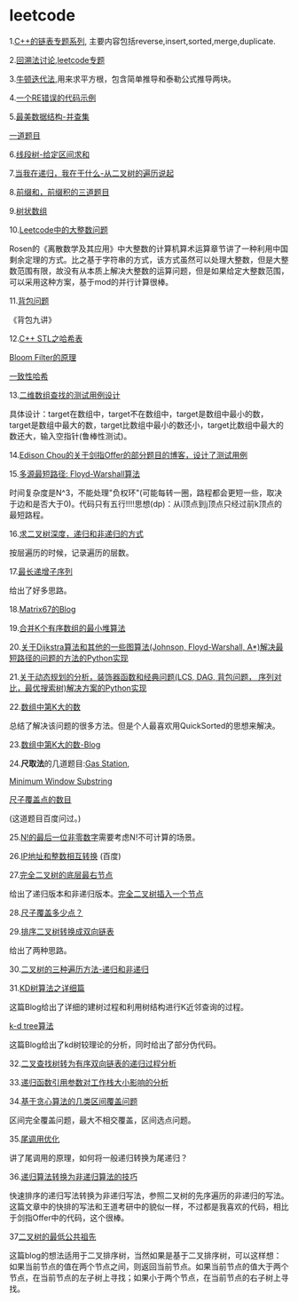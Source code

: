 
# leetcode


1.[C++的链表专题系列](https://segmentfault.com/a/1190000002490878), 主要内容包括reverse,insert,sorted,merge,duplicate.

2.[回溯法讨论](https://zhuanlan.zhihu.com/p/28340833),[leetcode专题](https://discuss.leetcode.com/topic/46162/a-general-approach-to-backtracking-questions-in-java-subsets-permutations-combination-sum-palindrome-partioning/2)

3.[牛顿迭代法](http://blog.punkid.org/2008/02/28/compute-the-square-root-via-newtons-iteration/),用来求平方根，包含简单推导和泰勒公式推导两块。

4.[一个RE错误的代码示例](http://blog.csdn.net/jessir/article/details/60881012)

5.[最美数据结构-并查集](https://zh.wikipedia.org/wiki/%E5%B9%B6%E6%9F%A5%E9%9B%86#.E8.B7.AF.E5.BE.84.E5.8E.8B.E7.BC.A9)

[一道题目](http://blog.csdn.net/stpeace/article/details/46506861)

6.[线段树-给定区间求和](http://bookshadow.com/weblog/2015/08/13/segment-tree-set-1-sum-of-given-range/)

7.[当我在递归，我在干什么-从二叉树的遍历说起](https://zhuanlan.zhihu.com/p/30490183)

8.[前缀和，前缀积的三道题目](http://www.cnblogs.com/AndyJee/p/4474073.html)

9.[树状数组](https://zh.wikipedia.org/wiki/%E6%A0%91%E7%8A%B6%E6%95%B0%E7%BB%84)

10.[Leetcode中的大整数问题](http://www.voidcn.com/article/p-pstqxxeb-qc.html)

Rosen的《离散数学及其应用》中大整数的计算机算术运算章节讲了一种利用中国剩余定理的方式。比之基于字符串的方式，该方式虽然可以处理大整数，但是大整数范围有限，故没有从本质上解决大整数的运算问题，但是如果给定大整数范围，可以采用这种方案，基于mod的并行计算很棒。

11.[背包问题](http://blog.csdn.net/lyhvoyage/article/details/8545852)

《背包九讲》

12.[C++ STL之哈希表](http://www.sczyh30.com/posts/C-C/cpp-stl-hashmap/)

[Bloom Filter的原理](http://blog.csdn.net/hguisu/article/details/7866173)

[一致性哈希](http://blog.csdn.net/cywosp/article/details/23397179/)

13.[二维数组查找的测试用例设计](http://www.cnblogs.com/edisonchou/p/4737944.html)


具体设计：target在数组中，target不在数组中，target是数组中最小的数，target是数组中最大的数，target比数组中最小的数还小，target比数组中最大的数还大，输入空指针(鲁棒性测试)。

14.[Edison Chou的关于剑指Offer的部分题目的博客，设计了测试用例](http://www.cnblogs.com/edisonchou/category/625054.html)

15.[多源最短路径: Floyd-Warshall算法](http://wiki.jikexueyuan.com/project/easy-learn-algorithm/floyd.html)

时间复杂度是N^3，不能处理"负权环"(可能每转一圈，路程都会更短一些，取决于边和是否大于0)。代码只有五行!!!!思想(dp)：从i顶点到j顶点只经过前k顶点的最短路程。

16.[求二叉树深度，递归和非递归的方式](http://blog.csdn.net/beitiandijun/article/details/41930583)

按层遍历的时候，记录遍历的层数。

17.[最长递增子序列](http://www.ahathinking.com/archives/117.html)

给出了好多思路。

18.[Matrix67的Blog](http://www.matrix67.com/)

19.[合并K个有序数组的最小堆算法](http://blog.csdn.net/u012328476/article/details/52522900)

20.[关于Dijkstra算法和其他的一些图算法(Johnson, Floyd-Warshall, A*)解决最短路径的问题的方法的Python实现](https://zhuanlan.zhihu.com/p/30818986)


21.[关于动态规划的分析，装饰器函数和经典问题(LCS, DAG, 背包问题， 序列对比，最优搜索树)解决方案的Python实现](https://zhuanlan.zhihu.com/p/30738846)


22.[数组中第K大的数](http://www.cnblogs.com/fengkang1008/p/4727038.html)

总结了解决该问题的很多方法。但是个人最喜欢用QuickSorted的思想来解决。

23.[数组中第K大的数-Blog](https://www.cnblogs.com/grandyang/p/4539757.html)

24.**尺取法**的几道题目:[Gas Station](http://www.jianshu.com/p/64abe526fe91),

[Minimum Window Substring](http://blog.csdn.net/ljhandlwt/article/details/52626821)

[尺子覆盖点的数目](http://blog.csdn.net/qingen1/article/details/12358585)

(这道题目百度问过。)

25.[N!的最后一位非零数字](http://blog.csdn.net/rappy/article/details/1903360)需要考虑N!不可计算的场景。

26.[IP地址和整数相互转换](http://blog.csdn.net/zhihaoma/article/details/51841169)
(百度)

27.[完全二叉树的底层最右节点](https://www.cnblogs.com/qieerbushejinshikelou/p/3917019.html)

给出了递归版本和非递归版本。[完全二叉树插入一个节点](http://www.cppblog.com/luyulaile/archive/2011/02/15/140067.html)

28.[尺子覆盖多少点？](http://blog.csdn.net/qingen1/article/details/12358585)

29.[排序二叉树转换成双向链表](http://blog.csdn.net/l_tudou/article/details/51753921)

给出了两种思路。

30.[二叉树的三种遍历方法-递归和非递归](http://blog.csdn.net/ns_code/article/details/12977901/)

31.[KD树算法之详细篇](https://zhuanlan.zhihu.com/p/23966698)

这篇Blog给出了详细的建树过程和利用树结构进行K近邻查询的过程。

[k-d tree算法](http://www.cnblogs.com/eyeszjwang/articles/2429382.html)

这篇Blog给出了kd树较理论的分析，同时给出了部分伪代码。

32.[二叉查找树转为有序双向链表的递归过程分析](http://www.leoox.com/?p=137)

33.[递归函数引用参数对工作栈大小影响的分析](http://blog.csdn.net/zhhz418418/article/details/8973748)

34.[基于贪心算法的几类区间覆盖问题](http://blog.csdn.net/chenguolinblog/article/details/7882316)

区间完全覆盖问题，最大不相交覆盖，区间选点问题。

35.[尾调用优化](http://www.ruanyifeng.com/blog/2015/04/tail-call.html)

讲了尾调用的原理，如何将一般递归转换为尾递归？

36.[递归算法转换为非递归算法的技巧](https://mp.weixin.qq.com/s?__biz=MzA5ODUxOTA5Mg==&mid=2652556683&idx=2&sn=5692497d7b3d352e428be81e73f2ee08&chksm=8b7e3cd0bc09b5c67cc9b557785607f552defdcff0084297dafc4d8ba9c6e9ee8231a18685a5&mpshare=1&scene=1&srcid=1122HbnVa5L18L5MtmzspUqi&key=3c4368fbfacb90f6c4cadce6ea5c67f92e6e756c8854394bb32b42b34bce948a1f8d4d552b74a78e992e3c20edf67c50e9845b93de483df5b344f7ef091a76cc30a637e15fc8c4f1d66732b94468e6ce&ascene=0&uin=MTg2NTIxNzUxNw%3D%3D&devicetype=iMac+MacBookAir7%2C2+OSX+OSX+10.12.6+build(16G29)&version=11020201&pass_ticket=5%2FHbNTzhdkF1OGDmK4ftv4YVskXiezj8KnXUz8AdKgPlHSeKGmHjUaM2rfxMsLQ9)

快速排序的递归写法转换为非递归写法，参照二叉树的先序遍历的非递归的写法。
这篇文章中的快排的写法和王道考研中的貌似一样，不过都是我喜欢的代码，相比于剑指Offer中的代码，这个很棒。

37[二叉树的最低公共祖先](http://blog.csdn.net/gdmmzmj/article/details/77479110)

这篇blog的想法适用于二叉排序树，当然如果是基于二叉排序树，可以这样想：如果当前节点的值在两个节点之间，则返回当前节点。如果当前节点的值大于两个节点，在当前节点的左子树上寻找；如果小于两个节点，在当前节点的右子树上寻找。
